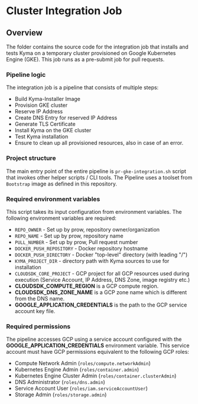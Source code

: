 # Cluster Integration Job

## Overview

The folder contains the source code for the integration job that installs and tests Kyma on a temporary cluster provisioned on Google Kubernetes Engine (GKE).
This job runs as a pre-submit job for pull requests.

### Pipeline logic

The integration job is a pipeline that consists of multiple steps:
- Build Kyma-Installer Image
- Provision GKE cluster
- Reserve IP Address
- Create DNS Entry for reserved IP Address
- Generate TLS Certificate
- Install Kyma on the GKE cluster
- Test Kyma installation
- Ensure to clean up all provisioned resources, also in case of an error.

### Project structure

The main entry point of the entire pipeline is `pr-gke-integration.sh` script that invokes other helper scripts / CLI tools.
The Pipeline uses a toolset from `Bootstrap` image as defined in this repository.

### Required environment variables

This script takes its input configuration from environment variables.
The following environment variables are required:

- `REPO_OWNER` - Set up by prow, repository owner/organization
- `REPO_NAME` - Set up by prow, repository name
- `PULL_NUMBER` - Set up by prow, Pull request number
- `DOCKER_PUSH_REPOSITORY` - Docker repository hostname
- `DOCKER_PUSH_DIRECTORY` - Docker "top-level" directory (with leading "/")
- `KYMA_PROJECT_DIR` - directory path with Kyma sources to use for installation
- `CLOUDSDK_CORE_PROJECT` - GCP project for all GCP resources used during execution (Service Account, IP Address, DNS Zone, image registry etc.)
- **CLOUDSDK_COMPUTE_REGION** is a GCP compute region.
- **CLOUDSDK_DNS_ZONE_NAME** is a GCP zone name which is different from the DNS name.
- **GOOGLE_APPLICATION_CREDENTIALS** is the path to the GCP service account key file.

### Required permissions

The pipeline accesses GCP using a service account configured with the **GOOGLE_APPLICATION_CREDENTIALS** environment variable.
This service account must have GCP permissions equivalent to the following GCP roles:

- Compute Network Admin (`roles/compute.networkAdmin`)
- Kubernetes Engine Admin (`roles/container.admin`)
- Kubernetes Engine Cluster Admin (`roles/container.clusterAdmin`)
- DNS Administrator (`roles/dns.admin`)
- Service Account User (`roles/iam.serviceAccountUser`)
- Storage Admin (`roles/storage.admin`)
